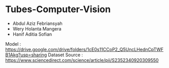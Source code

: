 # Tubes-Computer-Vision
- Abdul Aziz Febriansyah
- Wery Holanta Mangera
- Hanif Aditia Sofian

Model : https://drive.google.com/drive/folders/1cE0s11CCoP2_Q5UncLHednCpTWFB1Akg?usp=sharing
Dataset Source : https://www.sciencedirect.com/science/article/pii/S2352340920309550
